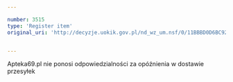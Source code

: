 ```yaml
---

number: 3515
type: 'Register item'
original_uri: 'http://decyzje.uokik.gov.pl/nd_wz_um.nsf/0/11BBBD0D6BC928D8C1257A52003BD90E?OpenDocument'


---
```


Apteka69.pl nie ponosi odpowiedzialności za opóźnienia w dostawie przesyłek
